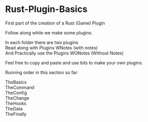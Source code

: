 # Rust-Plugin-Basics
First part of the creation of a Rust (Game) Plugin<p>


Follow along while we make some plugins.<p>

In each folder there are two plugins<br>
Read along with Plugins WNotes (with notes)<br>
And Practically use the Plugins WONotes (Without Notes)<p>

Feel free to copy and paste and use bits to make your own plugins.
<p>
Running order in this section so far:
<p>
TheBasics<br>
TheCommand<br>
TheConfig<br>
TheChange<br>
TheHooks<br>
TheData<br>
TheFinally
